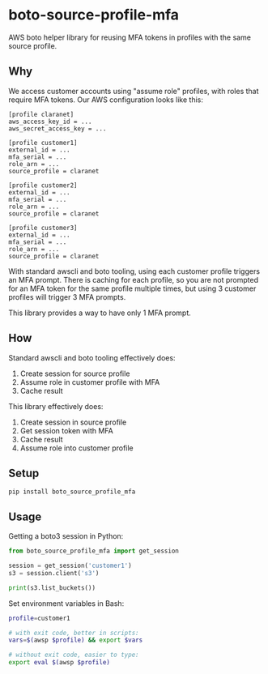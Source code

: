 # boto-source-profile-mfa

AWS boto helper library for reusing MFA tokens in profiles with the same source profile.

## Why

We access customer accounts using "assume role" profiles, with roles that require MFA tokens. Our AWS configuration looks like this:

```
[profile claranet]
aws_access_key_id = ...
aws_secret_access_key = ...

[profile customer1]
external_id = ...
mfa_serial = ...
role_arn = ...
source_profile = claranet

[profile customer2]
external_id = ...
mfa_serial = ...
role_arn = ...
source_profile = claranet

[profile customer3]
external_id = ...
mfa_serial = ...
role_arn = ...
source_profile = claranet
```

With standard awscli and boto tooling, using each customer profile triggers an MFA prompt. There is caching for each profile, so you are not prompted for an MFA token for the same profile multiple times, but using 3 customer profiles will trigger 3 MFA prompts.

This library provides a way to have only 1 MFA prompt.

## How

Standard awscli and boto tooling effectively does:

1. Create session for source profile
2. Assume role in customer profile with MFA
3. Cache result

This library effectively does:

1. Create session in source profile
2. Get session token with MFA
3. Cache result
4. Assume role into customer profile

## Setup

```
pip install boto_source_profile_mfa
```

## Usage

Getting a boto3 session in Python:

```python
from boto_source_profile_mfa import get_session

session = get_session('customer1')
s3 = session.client('s3')

print(s3.list_buckets())
```

Set environment variables in Bash:

```bash
profile=customer1

# with exit code, better in scripts:
vars=$(awsp $profile) && export $vars

# without exit code, easier to type:
export eval $(awsp $profile)
```
